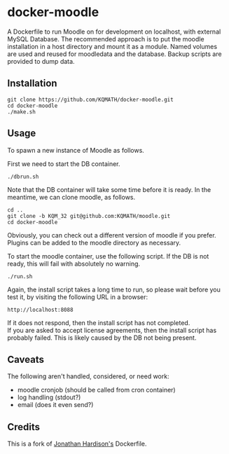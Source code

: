 docker-moodle
=============

A Dockerfile to run Moodle on for development on localhost,
with external MySQL Database.  The recommended approach is
to put the moodle installation in a host directory and
mount it as a module.  Named volumes are used and reused
for moodledata and the database. Backup scripts are provided 
to dump data.

## Installation

```
git clone https://github.com/KQMATH/docker-moodle.git
cd docker-moodle
./make.sh
```

## Usage

To spawn a new instance of Moodle as follows.

First we need to start the DB container.

```
./dbrun.sh
```

Note that the DB container will take some time before it is ready.
In the meantime, we can clone moodle, as follows.

```
cd ..
git clone -b KQM_32 git@github.com:KQMATH/moodle.git
cd docker-moodle
```
Obviously, you can check out a different version of moodle if you prefer.
Plugins can be added to the moodle directory as necessary.

To start the moodle container, use the following script. 
If the DB is not ready, this will fail with absolutely no warning.

```
./run.sh
```

Again, the install script takes a long time to run, so please wait before
you test it, by visiting the following URL in a browser:

```
http://localhost:8088
```

If it does not respond, 
then the install script has not completed.  
If you are asked to accept license agreements,
then the install script has probably failed.
This is likely caused by the DB not being present.

## Caveats
The following aren't handled, considered, or need work: 
* moodle cronjob (should be called from cron container)
* log handling (stdout?)
* email (does it even send?)

## Credits

This is a fork of [Jonathan Hardison's](https://github.com/jmhardison/docker-moodle) Dockerfile.
